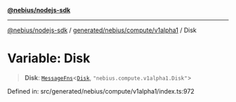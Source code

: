 [**@nebius/nodejs-sdk**](../../../../../README.md)

***

[@nebius/nodejs-sdk](../../../../../README.md) / [generated/nebius/compute/v1alpha1](../README.md) / Disk

# Variable: Disk

> **Disk**: [`MessageFns`](../../../../../runtime/protos/core/interfaces/MessageFns.md)\<[`Disk`](../interfaces/Disk.md), `"nebius.compute.v1alpha1.Disk"`\>

Defined in: src/generated/nebius/compute/v1alpha1/index.ts:972
